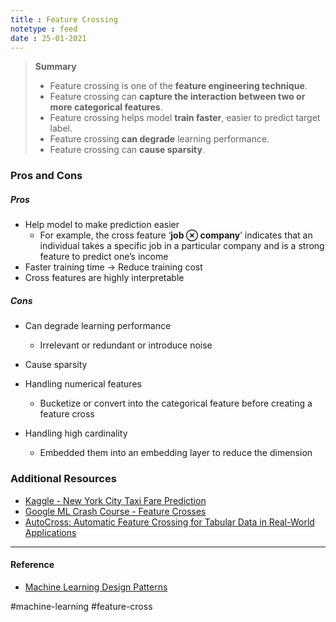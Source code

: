 ```yaml
---
title : Feature Crossing
notetype : feed
date : 25-01-2021
---
```



> **Summary**
> - Feature crossing is one of the **feature engineering technique**.
> - Feature crossing can **capture the interaction between two or more categorical features**.
> - Feature crossing helps model **train faster**, easier to predict target label.
> - Feature crossing **can degrade** learning performance.
> - Feature crossing can **cause sparsity**.



### Pros and Cons

##### Pros

- Help model to make prediction easier
	- For example, the cross feature ‘**job ⊗ company**’ indicates that an individual takes a specific job in a particular company and is a strong feature to predict one’s income
- Faster training time → Reduce training cost
- Cross features are highly interpretable
    

##### Cons

- Can degrade learning performance
	- Irrelevant or redundant or introduce noise
- Cause sparsity




- Handling numerical features
	- Bucketize or convert into the categorical feature before creating a feature cross
- Handling high cardinality
	- Embedded them into an embedding layer to reduce the dimension



### Additional Resources

- [Kaggle - New York City Taxi Fare Prediction](https://www.kaggle.com/c/new-york-city-taxi-fare-prediction "https://www.kaggle.com/c/new-york-city-taxi-fare-prediction")
- [Google ML Crash Course - Feature Crosses](https://developers.google.com/machine-learning/crash-course/feature-crosses/video-lecture "https://developers.google.com/machine-learning/crash-course/feature-crosses/video-lecture")
- [AutoCross: Automatic Feature Crossing for Tabular Data in Real-World Applications](https://arxiv.org/pdf/1904.12857.pdf "https://arxiv.org/pdf/1904.12857.pdf")


---


#### Reference

- [Machine Learning Design Patterns](https://www.oreilly.com/library/view/machine-learning-design/9781098115777/)

#machine-learning #feature-cross